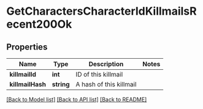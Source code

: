 # GetCharactersCharacterIdKillmailsRecent200Ok

## Properties
Name | Type | Description | Notes
------------ | ------------- | ------------- | -------------
**killmailId** | **int** | ID of this killmail | 
**killmailHash** | **string** | A hash of this killmail | 

[[Back to Model list]](../README.md#documentation-for-models) [[Back to API list]](../README.md#documentation-for-api-endpoints) [[Back to README]](../README.md)


